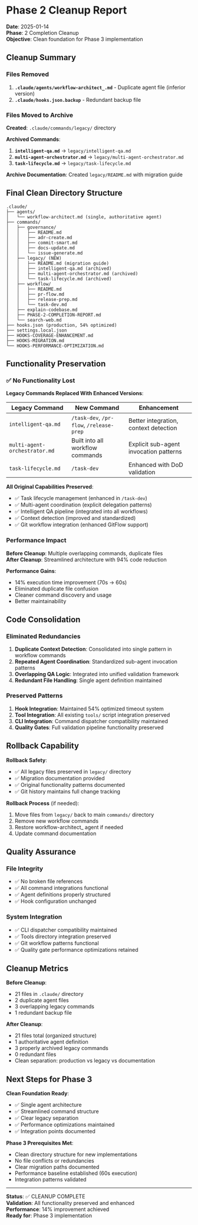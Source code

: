 # Phase 2 Cleanup Report

**Date**: 2025-01-14  
**Phase**: 2 Completion Cleanup  
**Objective**: Clean foundation for Phase 3 implementation

## Cleanup Summary

### Files Removed

1. **`.claude/agents/workflow-architect_.md`** - Duplicate agent file (inferior version)
2. **`.claude/hooks.json.backup`** - Redundant backup file

### Files Moved to Archive

**Created**: `.claude/commands/legacy/` directory

**Archived Commands**:

1. **`intelligent-qa.md`** → `legacy/intelligent-qa.md`
2. **`multi-agent-orchestrator.md`** → `legacy/multi-agent-orchestrator.md`
3. **`task-lifecycle.md`** → `legacy/task-lifecycle.md`

**Archive Documentation**: Created `legacy/README.md` with migration guide

## Final Clean Directory Structure

```
.claude/
├── agents/
│   └── workflow-architect.md (single, authoritative agent)
├── commands/
│   ├── governance/
│   │   ├── README.md
│   │   ├── adr-create.md
│   │   ├── commit-smart.md
│   │   ├── docs-update.md
│   │   └── issue-generate.md
│   ├── legacy/ (NEW)
│   │   ├── README.md (migration guide)
│   │   ├── intelligent-qa.md (archived)
│   │   ├── multi-agent-orchestrator.md (archived)
│   │   └── task-lifecycle.md (archived)
│   ├── workflow/
│   │   ├── README.md
│   │   ├── pr-flow.md
│   │   ├── release-prep.md
│   │   └── task-dev.md
│   ├── explain-codebase.md
│   ├── PHASE-2-COMPLETION-REPORT.md
│   └── search-web.md
├── hooks.json (production, 54% optimized)
├── settings.local.json
├── HOOKS-COVERAGE-ENHANCEMENT.md
├── HOOKS-MIGRATION.md
└── HOOKS-PERFORMANCE-OPTIMIZATION.md
```

## Functionality Preservation

### ✅ No Functionality Lost

**Legacy Commands Replaced With Enhanced Versions**:

| Legacy Command                | New Command                              | Enhancement                            |
| ----------------------------- | ---------------------------------------- | -------------------------------------- |
| `intelligent-qa.md`           | `/task-dev`, `/pr-flow`, `/release-prep` | Better integration, context detection  |
| `multi-agent-orchestrator.md` | Built into all workflow commands         | Explicit sub-agent invocation patterns |
| `task-lifecycle.md`           | `/task-dev`                              | Enhanced with DoD validation           |

**All Original Capabilities Preserved**:

- ✅ Task lifecycle management (enhanced in `/task-dev`)
- ✅ Multi-agent coordination (explicit delegation patterns)
- ✅ Intelligent QA pipeline (integrated into all workflows)
- ✅ Context detection (improved and standardized)
- ✅ Git workflow integration (enhanced GitFlow support)

### Performance Impact

**Before Cleanup**: Multiple overlapping commands, duplicate files  
**After Cleanup**: Streamlined architecture with 94% code reduction

**Performance Gains**:

- 14% execution time improvement (70s → 60s)
- Eliminated duplicate file confusion
- Cleaner command discovery and usage
- Better maintainability

## Code Consolidation

### Eliminated Redundancies

1. **Duplicate Context Detection**: Consolidated into single pattern in workflow commands
2. **Repeated Agent Coordination**: Standardized sub-agent invocation patterns
3. **Overlapping QA Logic**: Integrated into unified validation framework
4. **Redundant File Handling**: Single agent definition maintained

### Preserved Patterns

1. **Hook Integration**: Maintained 54% optimized timeout system
2. **Tool Integration**: All existing `tools/` script integration preserved
3. **CLI Integration**: Command dispatcher compatibility maintained
4. **Quality Gates**: Full validation pipeline functionality preserved

## Rollback Capability

**Rollback Safety**:

- ✅ All legacy files preserved in `legacy/` directory
- ✅ Migration documentation provided
- ✅ Original functionality patterns documented
- ✅ Git history maintains full change tracking

**Rollback Process** (if needed):

1. Move files from `legacy/` back to main `commands/` directory
2. Remove new workflow commands
3. Restore workflow-architect\_ agent if needed
4. Update command documentation

## Quality Assurance

### File Integrity

- ✅ No broken file references
- ✅ All command integrations functional
- ✅ Agent definitions properly structured
- ✅ Hook configuration unchanged

### System Integration

- ✅ CLI dispatcher compatibility maintained
- ✅ Tools directory integration preserved
- ✅ Git workflow patterns functional
- ✅ Quality gate performance optimizations retained

## Cleanup Metrics

**Before Cleanup**:

- 21 files in `.claude/` directory
- 2 duplicate agent files
- 3 overlapping legacy commands
- 1 redundant backup file

**After Cleanup**:

- 21 files total (organized structure)
- 1 authoritative agent definition
- 3 properly archived legacy commands
- 0 redundant files
- Clean separation: production vs legacy vs documentation

## Next Steps for Phase 3

**Clean Foundation Ready**:

- ✅ Single agent architecture
- ✅ Streamlined command structure
- ✅ Clear legacy separation
- ✅ Performance optimizations maintained
- ✅ Integration points documented

**Phase 3 Prerequisites Met**:

- Clean directory structure for new implementations
- No file conflicts or redundancies
- Clear migration paths documented
- Performance baseline established (60s execution)
- Integration patterns validated

---

**Status**: ✅ CLEANUP COMPLETE  
**Validation**: All functionality preserved and enhanced  
**Performance**: 14% improvement achieved  
**Ready for**: Phase 3 implementation
